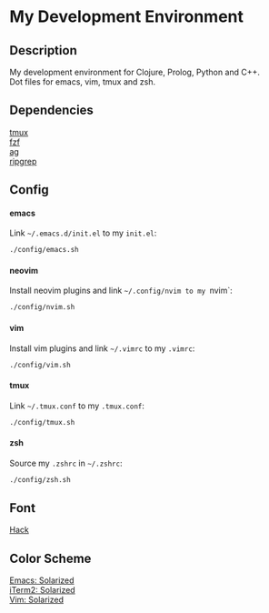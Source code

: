 # My Development Environment

## Description

My development environment for Clojure, Prolog, Python and C++.  
Dot files for emacs, vim, tmux and zsh.

## Dependencies

  [tmux](https://github.com/tmux/tmux)  
  [fzf](https://github.com/junegunn/fzf)  
  [ag](https://github.com/ggreer/the_silver_searcher)  
  [ripgrep](https://github.com/BurntSushi/ripgrep)

## Config

#### emacs

Link `~/.emacs.d/init.el` to my `init.el`:

  ```bash
  ./config/emacs.sh
  ```

#### neovim

Install neovim plugins and link `~/.config/nvim to my `nvim`:

  ```bash
  ./config/nvim.sh
  ```

#### vim

Install vim plugins and link `~/.vimrc` to my `.vimrc`:

  ```bash
  ./config/vim.sh
  ```

#### tmux

Link `~/.tmux.conf` to my `.tmux.conf`:

  ```bash
  ./config/tmux.sh
  ```

#### zsh

Source my `.zshrc` in `~/.zshrc`:

  ```bash
  ./config/zsh.sh
  ```

## Font

  [Hack](https://sourcefoundry.org/hack)

## Color Scheme

  [Emacs: Solarized](https://github.com/bbatsov/solarized-emacs)  
  [iTerm2: Solarized](https://www.iterm2.com)  
  [Vim: Solarized](https://github.com/lifepillar/vim-solarized8)  
